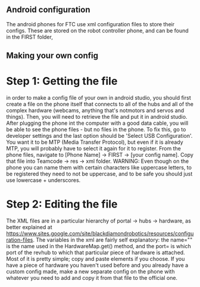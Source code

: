 ## Android configuration
The android phones for FTC use xml configuration files to store their configs. These are stored on
the robot controller phone, and can be found in the FIRST folder,

## Making your own config
# Step 1: Getting the file
in order to make a config file of your own in android studio, you should first create a file on the
phone itself that connects to all of the hubs and all of the complex hardware (webcams, anything
that's notmotors and servos and things). Then, you will need to retrieve the file and put it in
android studio. After plugging the phone int the computer with a good data cable, you will be able
to see the phone files - but no files in the phone. To fix this, go to developer settings and the
last option should be 'Select USB Configuration'. You want it to be MTP (Media Transfer Protocol),
but even if it is already MTP, you will probably have to select it again for it to register. From
the phone files, navigate to [Phone Name] -> FIRST -> [your config name]. Copy that file into
Teamcode -> res -> xml folder. WARNING: Even though on the phone you can name them with certain
characters like uppercase letters, to be registered they need to not be uppercase, and to be safe
you should just use lowercase + underscores.

# Step 2: Editing the file
The XML files are in a particular hierarchy of portal -> hubs -> hardware, as better explained at
https://www.sites.google.com/site/blackdiamondrobotics/resources/configuration-files. The variables
in the xml are fairly self explanatory: the name="" is the name used in the HardwareMap.get() method,
and the port= is which port of the revhub to which that particular piece of hardware is attached.
Most of it is pretty simple; copy and paste elements if you choose. If you have a piece of hardware
you haven't used before and you already have a custom config made, make a new separate config on the phone
with whatever you need to add and copy it from that file to the official one.
